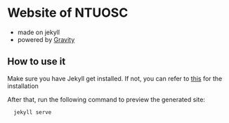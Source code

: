 # Website of NTUOSC

- made on jekyll
- powered by [Gravity](http://hemangsk.github.io/Gravity/)

## How to use it
Make sure you have Jekyll get installed. If not, you can refer to [this](https://jekyllrb.com/docs/installation/) for the installation

After that, run the following command to preview the generated site:

```{bash}
  jekyll serve
```
